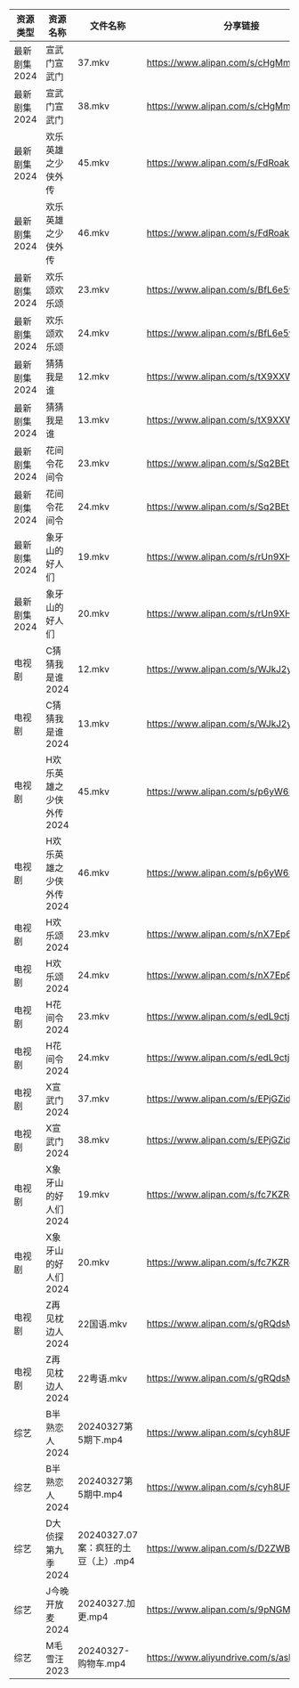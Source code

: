| 资源类型     | 资源名称           | 文件名称                      | 分享链接                                      | 更新时间                |
| -------- | -------------- | ------------------------- | ----------------------------------------- | ------------------- |
| 最新剧集2024 | 宣武门宣武门         | 37.mkv                    | https://www.alipan.com/s/cHgMm91UCwf      | 2024-03-27 00:08:36 |
| 最新剧集2024 | 宣武门宣武门         | 38.mkv                    | https://www.alipan.com/s/cHgMm91UCwf      | 2024-03-27 00:08:36 |
| 最新剧集2024 | 欢乐英雄之少侠外传      | 45.mkv                    | https://www.alipan.com/s/FdRoakMy1NJ      | 2024-03-27 14:08:01 |
| 最新剧集2024 | 欢乐英雄之少侠外传      | 46.mkv                    | https://www.alipan.com/s/FdRoakMy1NJ      | 2024-03-27 14:08:01 |
| 最新剧集2024 | 欢乐颂欢乐颂         | 23.mkv                    | https://www.alipan.com/s/BfL6e5wsSZs      | 2024-03-27 00:08:43 |
| 最新剧集2024 | 欢乐颂欢乐颂         | 24.mkv                    | https://www.alipan.com/s/BfL6e5wsSZs      | 2024-03-27 00:08:42 |
| 最新剧集2024 | 猜猜我是谁          | 12.mkv                    | https://www.alipan.com/s/tX9XXWMajZQ      | 2024-03-27 14:08:11 |
| 最新剧集2024 | 猜猜我是谁          | 13.mkv                    | https://www.alipan.com/s/tX9XXWMajZQ      | 2024-03-27 14:08:11 |
| 最新剧集2024 | 花间令花间令         | 23.mkv                    | https://www.alipan.com/s/Sq2BEt9u75s      | 2024-03-27 14:08:14 |
| 最新剧集2024 | 花间令花间令         | 24.mkv                    | https://www.alipan.com/s/Sq2BEt9u75s      | 2024-03-27 14:08:13 |
| 最新剧集2024 | 象牙山的好人们        | 19.mkv                    | https://www.alipan.com/s/rUn9XHEFF7a      | 2024-03-27 14:08:16 |
| 最新剧集2024 | 象牙山的好人们        | 20.mkv                    | https://www.alipan.com/s/rUn9XHEFF7a      | 2024-03-27 14:08:16 |
| 电视剧      | C猜猜我是谁2024     | 12.mkv                    | https://www.alipan.com/s/WJkJ2yyqWfq      | 2024-03-27 14:05:13 |
| 电视剧      | C猜猜我是谁2024     | 13.mkv                    | https://www.alipan.com/s/WJkJ2yyqWfq      | 2024-03-27 14:05:13 |
| 电视剧      | H欢乐英雄之少侠外传2024 | 45.mkv                    | https://www.alipan.com/s/p6yW65rujUt      | 2024-03-27 14:05:28 |
| 电视剧      | H欢乐英雄之少侠外传2024 | 46.mkv                    | https://www.alipan.com/s/p6yW65rujUt      | 2024-03-27 14:05:28 |
| 电视剧      | H欢乐颂2024       | 23.mkv                    | https://www.alipan.com/s/nX7Ep6n3v7t      | 2024-03-27 00:05:34 |
| 电视剧      | H欢乐颂2024       | 24.mkv                    | https://www.alipan.com/s/nX7Ep6n3v7t      | 2024-03-27 00:05:34 |
| 电视剧      | H花间令2024       | 23.mkv                    | https://www.alipan.com/s/edL9ctjxL4z      | 2024-03-27 14:05:36 |
| 电视剧      | H花间令2024       | 24.mkv                    | https://www.alipan.com/s/edL9ctjxL4z      | 2024-03-27 14:05:36 |
| 电视剧      | X宣武门2024       | 37.mkv                    | https://www.alipan.com/s/EPjGZid2XD5      | 2024-03-27 00:06:00 |
| 电视剧      | X宣武门2024       | 38.mkv                    | https://www.alipan.com/s/EPjGZid2XD5      | 2024-03-27 00:06:00 |
| 电视剧      | X象牙山的好人们2024   | 19.mkv                    | https://www.alipan.com/s/fc7KZReiCHC      | 2024-03-27 14:06:10 |
| 电视剧      | X象牙山的好人们2024   | 20.mkv                    | https://www.alipan.com/s/fc7KZReiCHC      | 2024-03-27 14:06:10 |
| 电视剧      | Z再见枕边人2024     | 22国语.mkv                  | https://www.alipan.com/s/gRQdsMic6i2      | 2024-03-27 00:06:25 |
| 电视剧      | Z再见枕边人2024     | 22粤语.mkv                  | https://www.alipan.com/s/gRQdsMic6i2      | 2024-03-27 00:06:25 |
| 综艺       | B半熟恋人2024      | 20240327第5期下.mp4          | https://www.alipan.com/s/cyh8UPQtN4p      | 2024-03-27 14:06:45 |
| 综艺       | B半熟恋人2024      | 20240327第5期中.mp4          | https://www.alipan.com/s/cyh8UPQtN4p      | 2024-03-27 14:06:45 |
| 综艺       | D大侦探第九季2024    | 20240327.07案：疯狂的土豆（上）.mp4 | https://www.alipan.com/s/D2ZWBwPxiYi      | 2024-03-27 14:06:52 |
| 综艺       | J今晚开放麦2024     | 20240327.加更.mp4           | https://www.alipan.com/s/9pNGMtWEhLU      | 2024-03-27 14:07:02 |
| 综艺       | M毛雪汪2023       | 20240327-购物车.mp4          | https://www.aliyundrive.com/s/asPqfgPRqAg | 2024-03-27 14:07:12 |
